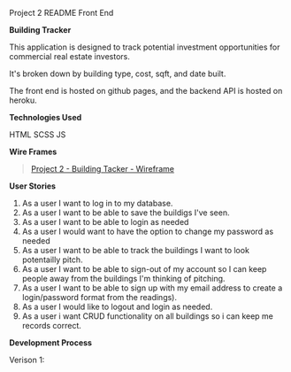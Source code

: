 Project 2 README Front End


**Building Tracker**

This application is designed to track potential investment opportunities for commercial real estate investors.

It's broken down by building type, cost, sqft, and date built.

The front end is hosted on github pages, and the backend API is hosted on heroku.

**Technologies Used**

HTML
SCSS
JS

**Wire Frames**

<blockquote class="imgur-embed-pub" lang="en" data-id="a/X0bEtGq"><a href="//imgur.com/a/X0bEtGq">Project 2 - Building Tacker - Wireframe</a></blockquote>

**User Stories**

1. As a user I want to log in to my database.
2. As a user I want to be able to save the buildigs I've seen.
3. As a user I want to be able to login as needed
4. As a user I would want to have the option to change my password as needed
5. As a user I want to be able to track the buildings I want to look potentailly pitch.
6. As a user I want to be able to sign-out of my account so I can keep people away from the buildings I'm thinking of pitching.
7. As a user I want to be able to sign up with my email address to create a login/password format from the readings).
8. As a user I would like to logout and login as needed.
9. As a user i want CRUD functionality on all buildings so i can keep me records correct.

**Development Process**

Verison 1:
